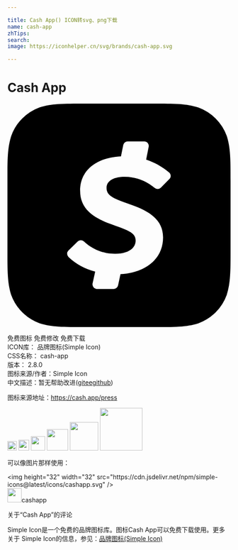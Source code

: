 ```yaml
---

title: Cash App() ICON转svg、png下载
name: cash-app
zhTips: 
search: 
image: https://iconhelper.cn/svg/brands/cash-app.svg

---
```


# Cash App  <small style="font-size: 60%;font-weight: 100"></small>

<div id="svg" class="svg-wrap">
<svg role="img" viewBox="0 0 24 24" xmlns="http://www.w3.org/2000/svg"><title>Cash App icon</title><path d="M23.59 3.47A5.1 5.1 0 0 0 20.54.42C19.23 0 18.04 0 15.62 0H8.36c-2.4 0-3.61 0-4.9.4A5.1 5.1 0 0 0 .41 3.46C0 4.76 0 5.96 0 8.36v7.27c0 2.41 0 3.6.4 4.9a5.1 5.1 0 0 0 3.05 3.05c1.3.41 2.5.41 4.9.41h7.28c2.41 0 3.61 0 4.9-.4a5.1 5.1 0 0 0 3.06-3.06c.41-1.3.41-2.5.41-4.9V8.38c0-2.41 0-3.61-.41-4.91zM17.42 8.1l-.93.93a.5.5 0 0 1-.67.01 5 5 0 0 0-3.22-1.18c-.97 0-1.94.32-1.94 1.21 0 .9 1.04 1.2 2.24 1.65 2.1.7 3.84 1.58 3.84 3.64 0 2.24-1.74 3.78-4.58 3.95l-.26 1.2a.49.49 0 0 1-.48.39H9.63l-.09-.01a.5.5 0 0 1-.38-.59l.28-1.27a6.54 6.54 0 0 1-2.88-1.57v-.01a.48.48 0 0 1 0-.68l1-.97a.49.49 0 0 1 .67 0c.91.86 2.13 1.34 3.39 1.32 1.3 0 2.17-.55 2.17-1.42 0-.87-.88-1.1-2.54-1.72-1.76-.63-3.43-1.52-3.43-3.6 0-2.42 2.01-3.6 4.39-3.71l.25-1.23a.48.48 0 0 1 .48-.38h1.78l.1.01c.26.06.43.31.37.57l-.27 1.37c.9.3 1.75.77 2.48 1.39l.02.02c.19.2.19.5 0 .68z"/></svg>
</div>
<detail full-name='cash-app'></detail>

<div class="detail-page">
<p>
<span><span class="badge-success badge">免费图标</span> <span class="badge-success badge">免费修改</span>  <span class="badge-success badge">免费下载</span> </span>
<br/>
<span>
ICON库：
<span class="badge-secondary badge">品牌图标(Simple Icon)</span> 
</span>
<br/>
<span>
CSS名称：
<span class="badge-secondary badge">cash-app</span> 
</span>

<br/>
<span>
版本：
<span class="badge-secondary badge">2.8.0</span> 
</span>
<br/>
<span>图标来源/作者：<span class="badge-light badge">Simple Icon</span></span> 
<br/>
<span class="zh-detail">中文描述：暂无<span class="help-link"><span>帮助改进</span>(<a href="https://gitee.com/liuwave/icon-helper/edit/master/json/brands/cash-app.json" target="_blank" rel="noopener noreferrer">gitee</a><a href="https://github.com/liuwave/icon-helper/edit/master/json/brands/cash-app.json" target="_blank" rel="noopener noreferrer">github</a></span>)</span><br/>
</p>
</div><div class="description description alert alert-light"><p>图标来源地址：<a href="https://cash.app/press" target="_blank" rel="noopener noreferrer">https://cash.app/press</a></p></div>
<div class="alert alert-dark">
<img height="21" width="21" src="https://cdn.jsdelivr.net/npm/simple-icons@latest/icons/cashapp.svg" />
<img height="24" width="24" src="https://cdn.jsdelivr.net/npm/simple-icons@latest/icons/cashapp.svg" />
<img height="32" width="32" src="https://cdn.jsdelivr.net/npm/simple-icons@latest/icons/cashapp.svg" />
<img height="48" width="48" src="https://cdn.jsdelivr.net/npm/simple-icons@latest/icons/cashapp.svg" />
<img height="64" width="64" src="https://cdn.jsdelivr.net/npm/simple-icons@latest/icons/cashapp.svg" />
<img height="96" width="96" src="https://cdn.jsdelivr.net/npm/simple-icons@latest/icons/cashapp.svg" />

</div>
<div>
  <p>可以像图片那样使用：    
  </p>
  <div class="alert alert-primary" style="font-size: 14px">
    &lt;img height="32" width="32" src="https://cdn.jsdelivr.net/npm/simple-icons@latest/icons/cashapp.svg" /&gt;
    <copy-btn content='<img height="32" width="32" src="https://cdn.jsdelivr.net/npm/simple-icons@latest/icons/cashapp.svg" />'></copy-btn>
  </div>
  <div class="alert alert-secondary">
    <img height="32" width="32" src="https://cdn.jsdelivr.net/npm/simple-icons@latest/icons/cashapp.svg" />cashapp
    <copy-btn content="cashapp" btn-title="复制图标名称"></copy-btn>
  </div>
</div>

<Vssue title="关于“Cash App”的评论" >关于“Cash App”的评论</Vssue>


<div><p>Simple Icon是一个免费的品牌图标库。图标Cash App可以免费下载使用。更多关于  Simple Icon的信息，参见：<a target="_blank" href="https://iconhelper.cn/brands.html">品牌图标(Simple Icon)</a>
</p></div>
